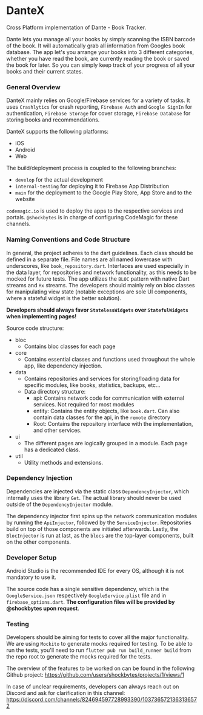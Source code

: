 # DanteX

Cross Platform implementation of Dante - Book Tracker.

Dante lets you manage all your books by simply scanning the ISBN barcode of the book.
It will automatically grab all information from Googles book database. The app let's you arrange
your books into 3 different categories, whether you have read the book, are currently reading the
book or saved the book for later. So you can simply keep track of your progress of all your books
and their current states.

### General Overview

DanteX mainly relies on Google/Firebase services for a variety of tasks. It uses `Crashlytics`
for crash reporting, `Firebase Auth` and `Google SignIn` for authentication, `Firebase Storage` for
cover storage, `Firebase Database` for storing books and recommendations.

DanteX supports the following platforms:

- iOS
- Android
- Web

The build/deployment process is coupled to the following branches:

- `develop` for the actual development
- `internal-testing` for deploying it to Firebase App Distribution
- `main` for the deployment to the Google Play Store, App Store and to the website

`codemagic.io` is used to deploy the apps to the respective services and portals. `@shockbytes` is
in charge of configuring CodeMagic for these channels.

### Naming Conventions and Code Structure

In general, the project adheres to the dart guidelines. Each class should be defined in a separate
file. File names are all named lowercase with underscores, like `book_repository.dart`. Interfaces
are used especially in the data layer, for repositories and network functionality, as this needs
to be mocked for future tests. The app utilizes the `BLOC` pattern with native Dart streams and
`Rx` streams. The developers should mainly rely on bloc classes for manipulating view state
(notable exceptions are sole UI components, where a stateful widget is the better solution).

**Developers should always favor `StatelessWidgets` over `StatefulWidgets` when implementing pages!**

Source code structure:

- bloc
  - Contains bloc classes for each page
- core
  - Contains essential classes and functions used throughout the whole app, like dependency injection.
- data
  - Contains repositories and services for storing/loading data for specific modules, like books, statistics, backups, etc...
  - Data directory structure:
    - api: Contains network code for communication with external services. Not required for most modules
    - entity: Contains the entity objects, like `book.dart`. Can also contain data classes for the api, in the `remote` directory
    - Root: Contains the repository interface with the implementation, and other services.
- ui
  - The different pages are logically grouped in a module. Each page has a dedicated class.
- util
  - Utility methods and extensions.

### Dependency Injection

Dependencies are injected via the static class `DependencyInjector`, which internally uses the
library `Get`. The actual library should never be used outside of the `DependencyInjector` module.

The dependency injector first spins up the network communication modules by running the
`ApiInjector`, followed by the `ServiceInjector`. Repositories build on top of those components
are initiated afterwards. Lastly, the `BlocInjector` is run at last, as the `blocs` are the top-layer
components, built on the other components.

### Developer Setup

Android Studio is the recommended IDE for every OS, although it is not mandatory to use it.

The source code has a single sensitive dependency, which is the `GoogleService.json` respectively
`GoogleService.plist` file and in `firebase_options.dart`.
**The configuration files will be provided by @shockbytes upon request**.

### Testing

Developers should be aiming for tests to cover all the major functionality. We are using `Mockito` to
generate mocks required for testing. To be able to run the tests, you'll need to run
`flutter pub run build_runner build` from the repo root to generate the mocks required for the tests.

The overview of the features to be worked on can be found in the following Github project:
https://github.com/users/shockbytes/projects/1/views/1

In case of unclear requirements, developers can always reach out on Discord and ask for
clarification in this channel:
https://discord.com/channels/824694597728993390/1037365721363136572
